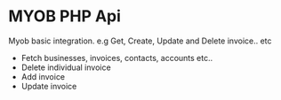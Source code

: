 # MYOB PHP Api
Myob basic integration. e.g  Get, Create, Update and Delete invoice.. etc

* Fetch businesses, invoices, contacts, accounts etc..
* Delete individual invoice
* Add invoice
* Update invoice
